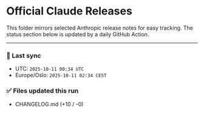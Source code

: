 # Official Claude Releases

This folder mirrors selected Anthropic release notes for easy tracking.
The status section below is updated by a daily GitHub Action.


---

<!-- sync-status:start -->

### 🔄 Last sync
- UTC: `2025-10-11 00:34 UTC`
- Europe/Oslo: `2025-10-11 02:34 CEST`

### ✅ Files updated this run

- CHANGELOG.md (+10 / -0)<!-- sync-status:end -->






















































